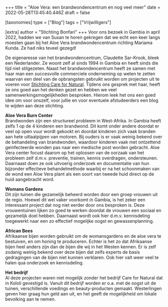 +++
title = "Aloe Vera: een brandwondencentrum en nog veel meer"
date = 2022-05-28T13:45:40.446Z
draft = false

[taxonomies]
type = ["Blog"]
tags = ["Vrijwilligers"]

[extra]
author = "Stichting Bonfari"
+++
Voor ons bezoek in Gambia in april 2022, hadden we van Susan te horen gekregen dat we echt een keer langs moesten gaan bij het Aloe Vera brandwondencentrum richting Mariama Kunda. Ze had niks teveel gezegd!<!-- more -->

De eigenaresse van het brandwondencentrum, Claudette Sar-Krook, bleek een Nederlander. Ze woont zelf al sinds 1994 in Gambia en heeft sinds die tijd niet stilgezeten. Naast het brandwondencentrum heeft ze samen met haar man een succesvolle commerciele onderneming op weten te zetten waarvan een deel van de opbrangsten gebruikt worden om projecten uit te voeren voor [Stichting Care for Natural](https://www.stichting-carefornatural.org/). Tijdens ons gesprek met haar, heeft ze ons goed aan het denken gezet en hebben we veel samenwerkingsmogelijkheden besproken. Hierom leek het ons een goed idee om voor onszelf, voor jullie en voor eventuele afstudeerders een blog te wijden aan deze stichting.

**Aloe Vera Burn Center**\
Brandwonden zijn een structureel probleem in West-Afrika. In Gambia heeft zelfs 1 op de 4 kinderen een brandwond. Dit komt onder andere doordat er veel op open vuur wordt gekookt en doordat kinderen zich vaak branden aan hete uitlaatpijpen van motoren. Bij ouders is er vaak weinig bekend over de behandeling van brandwonden, waardoor kinderen vaak met ontzettend geinfecteerde wonden pas naar een medische post worden gebracht. Aloe Vera center focust daarom op het oplossen van de oorzaak van het probleem zelf d.m.v. preventie, trainen, kennis overdragen, ondersteunen. Daarnaast doen ze ook uitvoerig onderzoek en documentatie van hun bijzonder effectieve behandelmethode waarbij er na het schoonmaken van de wond een Aloe Vera plant als een soort van tweede huid direct op de huid aangebracht word.

**Womans Gardens**\
Dit zijn tuinen die gezamelijk beheerd worden door een groep vrouwen uit de regio. Hoewel dit wel vaker voorkomt in Gambia, is het zeker een interessant project dat nog niet eerder door ons besproken is. Deze vrouwentuinen lijken zo goed te werken doordat de vrouwen een sociaal en gezamelijk doel hebben. Daarnaast wordt ook hier d.m.v. kennisdeling toegewerkt naar een zo effectief mogelijke oogst en gewassenplanning.

**African Bees**\
Afrikaanse bijen worden gebruikt om de womansgardens en de aloe vera te bestuiven, en om honing te produceren. Echter is het zo dat Afrikaanse bijen heel anders zijn dan de bijen die wij in het Westen kennen. Er is zelf zodanig weinig bekend over deze bijen dat zelfs experts de basis gedragingen van de bijen niet kunnen verklaren. Ook hier valt weer veel te halen qua onderzoek en kennisdeling.

**Het bedrijf**\
Al deze projecten waren niet mogelijk zonder het bedrijf Care for Natural dat in Kololi gevestigd is. Vanuit dit bedrijf worden er o.a. met de oogst uit de tuinen, verschillende voedings en beauty-producten gemaakt. Westerlingen geven hier graag hun geld aan uit, en het geeft de mogelijkheid om lokale bevolking aan te nemen.